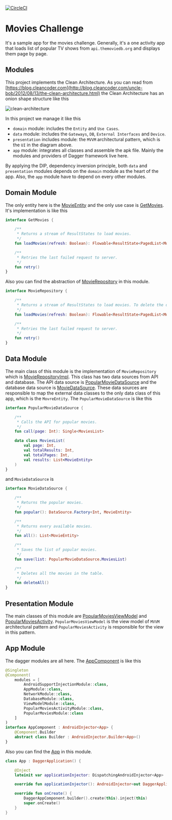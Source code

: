 [![CircleCI](https://circleci.com/gh/hadilq/MoviesChallenge.svg?style=svg)](https://circleci.com/gh/hadilq/MoviesChallenge)

Movies Challenge
===

It's a sample app for the movies challenge. Generally, it's a one activity app that loads list of popular TV shows from 
`api.themoviedb.org` and displays them page by page.

Modules
---
This project implements the Clean Architecture. As you can read from [https://blog.cleancoder.com](http://blog.cleancoder.com/uncle-bob/2012/08/13/the-clean-architecture.html)
the Clean Architecture has an onion shape structure like this

![clean-architecture](https://blog.cleancoder.com/uncle-bob/images/2012-08-13-the-clean-architecture/CleanArchitecture.jpg)

In this project we manage it like this

- `domain` module: includes the `Entity` and `Use Cases`.
- `data` module: includes the `Gateways`, `DB`, `External Interfaces` and `Device`.
- `presentation` includes  module: the `MVVM` architectural pattern, which is the `UI` in the diagram above.
- `app` module: integrates all classes and assemble the apk file. Mainly the modules and providers of Dagger framework live here.

By applying the DIP, dependency inversion principle, both `data` and `presentation` modules depends on the `domain` 
module as the heart of the app. Also, the `app` module have to depend on every other modules.

Domain Module
---
The only entity here is the [MovieEntity](https://github.com/hadilq/MoviesChallenge/blob/master/domain/src/main/java/com/github/hadilq/movieschallenge/domain/entity/MovieEntity.kt) 
and the only use case is [GetMovies](https://github.com/hadilq/MoviesChallenge/blob/master/domain/src/main/java/com/github/hadilq/movieschallenge/domain/usecase/GetMovies.kt).
It's implementation is like this
```kotlin
interface GetMovies {

    /**
     * Returns a stream of ResultStates to load movies.
     */
    fun loadMovies(refresh: Boolean): Flowable<ResultState<PagedList<MovieEntity>>>

    /**
     * Retries the last failed request to server.
     */
    fun retry()
}
```
Also you can find the abstraction of [MovieRepository](https://github.com/hadilq/MoviesChallenge/blob/master/domain/src/main/java/com/github/hadilq/movieschallenge/domain/repository/MovieRepository.kt) 
in this module.
```kotlin
interface MovieRepository {

    /**
     * Returns a stream of ResultStates to load movies. To delete the database, just set the [refresh] to true.
     */
    fun loadMovies(refresh: Boolean): Flowable<ResultState<PagedList<MovieEntity>>>

    /**
     * Retries the last failed request to server.
     */
    fun retry()
}
```

Data Module
---
The main class of this module is the implementation of `MovieRepository` which is [MovieRepositoryImpl](https://github.com/hadilq/MoviesChallenge/blob/master/data/src/main/java/com/github/hadilq/movieschallenge/data/repository/MovieRepositoryImpl.kt).
This class has two data sources from API and database. The API data source is [PopularMovieDataSource](https://github.com/hadilq/MoviesChallenge/blob/master/data/src/main/java/com/github/hadilq/movieschallenge/data/datasource/api/PopularMovieDataSource.kt)
and the database data source is [MovieDataSource](https://github.com/hadilq/MoviesChallenge/blob/master/data/src/main/java/com/github/hadilq/movieschallenge/data/datasource/db/MovieDataSource.kt).
These data sources are responsible to map the external data classes to the only data class of this app, which is the `MovreEntity`.
The `PopularMovieDataSource` is like this
```kotlin
interface PopularMovieDataSource {

    /**
     * Calls the API for popular movies.
     */
    fun call(page: Int): Single<MoviesList>

    data class MoviesList(
        val page: Int,
        val totalResults: Int,
        val totalPages: Int,
        val results: List<MovieEntity>
    )
}
``` 
and `MovieDataSource` is
```kotlin
interface MovieDataSource {

    /**
     * Returns the popular movies.
     */
    fun popular(): DataSource.Factory<Int, MovieEntity>

    /**
     * Returns every available movies.
     */
    fun all(): List<MovieEntity>

    /**
     * Saves the list of popular movies.
     */
    fun save(list: PopularMovieDataSource.MoviesList)

    /**
     * Deletes all the movies in the table.
     */
    fun deleteAll()
}
```

Presentation Module
---
The main classes of this module are [PopularMoviesViewModel](https://github.com/hadilq/MoviesChallenge/blob/master/presentation/src/main/java/com/github/hadilq/movieschallenge/presentation/popular/PopularMoviesViewModel.kt)
and [PopularMoviesActivity](https://github.com/hadilq/MoviesChallenge/blob/master/presentation/src/main/java/com/github/hadilq/movieschallenge/presentation/popular/PopularMoviesActivity.kt).
`PopularMoviesViewModel` is the view model of `MVVM` architectural pattern and `PopularMoviesActivity` is responsible for 
the view in this pattern.

App Module
---
The dagger modules are all here. The [AppComponent](https://github.com/hadilq/MoviesChallenge/blob/master/app/src/main/java/com/github/hadilq/movieschallenge/di/app/AppComponent.kt) is like this
```kotlin
@Singleton
@Component(
    modules = [
        AndroidSupportInjectionModule::class,
        AppModule::class,
        NetworkModule::class,
        DatabaseModule::class,
        ViewModelModule::class,
        PopularMoviesActivityModule::class,
        PopularMoviesModule::class
    ]
)
interface AppComponent : AndroidInjector<App> {
    @Component.Builder
    abstract class Builder : AndroidInjector.Builder<App>()
}
```
Also you can find the [App](https://github.com/hadilq/MoviesChallenge/blob/master/app/src/main/java/com/github/hadilq/movieschallenge/App.kt)
in this module.
```kotlin
class App : DaggerApplication() {

    @Inject
    lateinit var applicationInjector: DispatchingAndroidInjector<App>

    override fun applicationInjector(): AndroidInjector<out DaggerApplication> = applicationInjector

    override fun onCreate() {
        DaggerAppComponent.builder().create(this).inject(this)
        super.onCreate()
    }
}
```